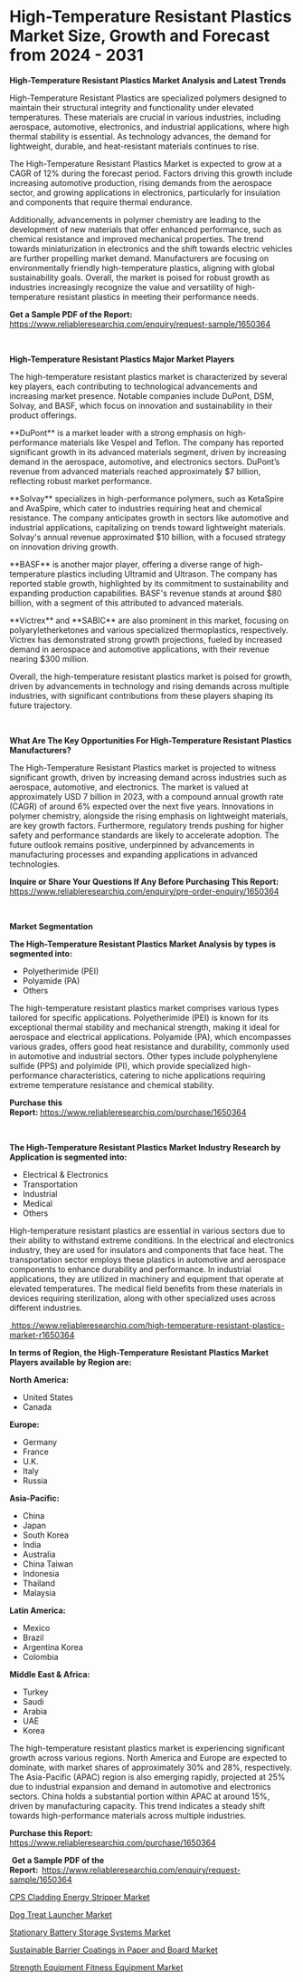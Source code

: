 <p><h1>High-Temperature Resistant Plastics Market Size, Growth and Forecast from 2024 - 2031</h1></p><p><strong>High-Temperature Resistant Plastics Market Analysis and Latest Trends</strong></p>
<p><p>High-Temperature Resistant Plastics are specialized polymers designed to maintain their structural integrity and functionality under elevated temperatures. These materials are crucial in various industries, including aerospace, automotive, electronics, and industrial applications, where high thermal stability is essential. As technology advances, the demand for lightweight, durable, and heat-resistant materials continues to rise.</p><p>The High-Temperature Resistant Plastics Market is expected to grow at a CAGR of 12% during the forecast period. Factors driving this growth include increasing automotive production, rising demands from the aerospace sector, and growing applications in electronics, particularly for insulation and components that require thermal endurance. </p><p>Additionally, advancements in polymer chemistry are leading to the development of new materials that offer enhanced performance, such as chemical resistance and improved mechanical properties. The trend towards miniaturization in electronics and the shift towards electric vehicles are further propelling market demand. Manufacturers are focusing on environmentally friendly high-temperature plastics, aligning with global sustainability goals. Overall, the market is poised for robust growth as industries increasingly recognize the value and versatility of high-temperature resistant plastics in meeting their performance needs.</p></p>
<p><strong>Get a Sample PDF of the Report:&nbsp;</strong> <a href="https://www.reliableresearchiq.com/enquiry/request-sample/1650364?utm_campaign=100&utm_medium=2&utm_source=Github&utm_content=ia&utm_term=08122024&utm_id=high-temperature-resistant-plastics">https://www.reliableresearchiq.com/enquiry/request-sample/1650364</a></p>
<p>&nbsp;</p>
<p><strong>High-Temperature Resistant Plastics Major Market Players</strong></p>
<p><p>The high-temperature resistant plastics market is characterized by several key players, each contributing to technological advancements and increasing market presence. Notable companies include DuPont, DSM, Solvay, and BASF, which focus on innovation and sustainability in their product offerings.</p><p>**DuPont** is a market leader with a strong emphasis on high-performance materials like Vespel and Teflon. The company has reported significant growth in its advanced materials segment, driven by increasing demand in the aerospace, automotive, and electronics sectors. DuPont’s revenue from advanced materials reached approximately $7 billion, reflecting robust market performance.</p><p>**Solvay** specializes in high-performance polymers, such as KetaSpire and AvaSpire, which cater to industries requiring heat and chemical resistance. The company anticipates growth in sectors like automotive and industrial applications, capitalizing on trends toward lightweight materials. Solvay's annual revenue approximated $10 billion, with a focused strategy on innovation driving growth.</p><p>**BASF** is another major player, offering a diverse range of high-temperature plastics including Ultramid and Ultrason. The company has reported stable growth, highlighted by its commitment to sustainability and expanding production capabilities. BASF's revenue stands at around $80 billion, with a segment of this attributed to advanced materials.</p><p>**Victrex** and **SABIC** are also prominent in this market, focusing on polyaryletherketones and various specialized thermoplastics, respectively. Victrex has demonstrated strong growth projections, fueled by increased demand in aerospace and automotive applications, with their revenue nearing $300 million.</p><p>Overall, the high-temperature resistant plastics market is poised for growth, driven by advancements in technology and rising demands across multiple industries, with significant contributions from these players shaping its future trajectory.</p></p>
<p>&nbsp;</p>
<p><strong>What Are The Key Opportunities For High-Temperature Resistant Plastics Manufacturers?</strong></p>
<p><p>The High-Temperature Resistant Plastics market is projected to witness significant growth, driven by increasing demand across industries such as aerospace, automotive, and electronics. The market is valued at approximately USD 7 billion in 2023, with a compound annual growth rate (CAGR) of around 6% expected over the next five years. Innovations in polymer chemistry, alongside the rising emphasis on lightweight materials, are key growth factors. Furthermore, regulatory trends pushing for higher safety and performance standards are likely to accelerate adoption. The future outlook remains positive, underpinned by advancements in manufacturing processes and expanding applications in advanced technologies.</p></p>
<p><strong>Inquire or Share Your Questions If Any Before Purchasing This Report:</strong> <a href="https://www.reliableresearchiq.com/enquiry/pre-order-enquiry/1650364?utm_campaign=100&utm_medium=2&utm_source=Github&utm_content=ia&utm_term=08122024&utm_id=high-temperature-resistant-plastics">https://www.reliableresearchiq.com/enquiry/pre-order-enquiry/1650364</a></p>
<p>&nbsp;</p>
<p><strong>Market Segmentation</strong></p>
<p><strong>The High-Temperature Resistant Plastics Market Analysis by types is segmented into:</strong></p>
<p><ul><li>Polyetherimide (PEI)</li><li>Polyamide (PA)</li><li>Others</li></ul></p>
<p><p>The high-temperature resistant plastics market comprises various types tailored for specific applications. Polyetherimide (PEI) is known for its exceptional thermal stability and mechanical strength, making it ideal for aerospace and electrical applications. Polyamide (PA), which encompasses various grades, offers good heat resistance and durability, commonly used in automotive and industrial sectors. Other types include polyphenylene sulfide (PPS) and polyimide (PI), which provide specialized high-performance characteristics, catering to niche applications requiring extreme temperature resistance and chemical stability.</p></p>
<p><strong>Purchase this Report:&nbsp;</strong><a href="https://www.reliableresearchiq.com/purchase/1650364?utm_campaign=100&utm_medium=2&utm_source=Github&utm_content=ia&utm_term=08122024&utm_id=high-temperature-resistant-plastics">https://www.reliableresearchiq.com/purchase/1650364</a></p>
<p>&nbsp;</p>
<p><strong>The High-Temperature Resistant Plastics Market Industry Research by Application is segmented into:</strong></p>
<p><ul><li>Electrical & Electronics</li><li>Transportation</li><li>Industrial</li><li>Medical</li><li>Others</li></ul></p>
<p><p>High-temperature resistant plastics are essential in various sectors due to their ability to withstand extreme conditions. In the electrical and electronics industry, they are used for insulators and components that face heat. The transportation sector employs these plastics in automotive and aerospace components to enhance durability and performance. In industrial applications, they are utilized in machinery and equipment that operate at elevated temperatures. The medical field benefits from these materials in devices requiring sterilization, along with other specialized uses across different industries.</p></p>
<p><a href="https://www.reliableresearchiq.com/high-temperature-resistant-plastics-market-r1650364?utm_campaign=100&utm_medium=2&utm_source=Github&utm_content=ia&utm_term=08122024&utm_id=high-temperature-resistant-plastics">&nbsp;https://www.reliableresearchiq.com/high-temperature-resistant-plastics-market-r1650364</a></p>
<p><strong>In terms of Region, the High-Temperature Resistant Plastics Market Players available by Region are:</strong></p>
<p>
    <p> <strong> North America: </strong>
        <ul>
            <li>United States</li>
            <li>Canada</li>
        </ul>
        </p> 
    <p> <strong> Europe: </strong>
        <ul>
            <li>Germany</li>
            <li>France</li>
            <li>U.K.</li>
            <li>Italy</li>
            <li>Russia</li>
        </ul>
        </p> 
    <p> <strong> Asia-Pacific: </strong>
        <ul>
            <li>China</li>
            <li>Japan</li>
            <li>South Korea</li>
            <li>India</li>
            <li>Australia</li>
            <li>China Taiwan</li>
            <li>Indonesia</li>
            <li>Thailand</li>
            <li>Malaysia</li>
        </ul>
        </p> 
    <p> <strong> Latin America: </strong>
        <ul>
            <li>Mexico</li>
            <li>Brazil</li>
            <li>Argentina Korea</li>
            <li>Colombia</li>
        </ul>
        </p> 
    <p> <strong> Middle East & Africa: </strong>
        <ul>
            <li>Turkey</li>
            <li>Saudi</li>
            <li>Arabia</li>
            <li>UAE</li>
            <li>Korea</li>
        </ul>
    </p>
    </p>
<p><p>The high-temperature resistant plastics market is experiencing significant growth across various regions. North America and Europe are expected to dominate, with market shares of approximately 30% and 28%, respectively. The Asia-Pacific (APAC) region is also emerging rapidly, projected at 25% due to industrial expansion and demand in automotive and electronics sectors. China holds a substantial portion within APAC at around 15%, driven by manufacturing capacity. This trend indicates a steady shift towards high-performance materials across multiple industries.</p></p>
<p><strong>Purchase this Report: </strong><a href="https://www.reliableresearchiq.com/purchase/1650364?utm_campaign=100&utm_medium=2&utm_source=Github&utm_content=ia&utm_term=08122024&utm_id=high-temperature-resistant-plastics">https://www.reliableresearchiq.com/purchase/1650364</a></p>
<p>&nbsp;<strong>Get a Sample PDF of the Report:&nbsp;&nbsp;</strong><a href="https://www.reliableresearchiq.com/enquiry/request-sample/1650364?utm_campaign=100&utm_medium=2&utm_source=Github&utm_content=ia&utm_term=08122024&utm_id=high-temperature-resistant-plastics">https://www.reliableresearchiq.com/enquiry/request-sample/1650364</a></p>
<p><strong></strong></p>
<p><p><a href="https://issuu.com/reportprime-2/docs/cps-cladding-energy-stripper-market-size-2030.pptx?utm_campaign=100&utm_medium=2&utm_source=Github&utm_content=ia&utm_term=08122024&utm_id=high-temperature-resistant-plastics">CPS Cladding Energy Stripper Market</a></p><p><a href="https://issuu.com/reportprime-2/docs/dog-treat-launcher-market-size-2030.pptx?utm_campaign=100&utm_medium=2&utm_source=Github&utm_content=ia&utm_term=08122024&utm_id=high-temperature-resistant-plastics">Dog Treat Launcher Market</a></p><p><a href="https://www.linkedin.com/pulse/stationary-battery-storage-systems-market-trends-share-analysis-ok1of?utm_campaign=100&utm_medium=2&utm_source=Github&utm_content=ia&utm_term=08122024&utm_id=high-temperature-resistant-plastics">Stationary Battery Storage Systems Market</a></p><p><a href="https://www.linkedin.com/pulse/assessing-sustainable-barrier-coatings-paper-board-market-jkdfe?utm_campaign=100&utm_medium=2&utm_source=Github&utm_content=ia&utm_term=08122024&utm_id=high-temperature-resistant-plastics">Sustainable Barrier Coatings in Paper and Board Market</a></p><p><a href="https://www.linkedin.com/pulse/strength-equipment-fitness-market-analysis-highlights-growth-dqsqc?utm_campaign=100&utm_medium=2&utm_source=Github&utm_content=ia&utm_term=08122024&utm_id=high-temperature-resistant-plastics">Strength Equipment Fitness Equipment Market</a></p></p>
